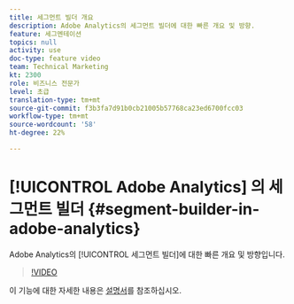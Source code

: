 ```yaml
---
title: 세그먼트 빌더 개요
description: Adobe Analytics의 세그먼트 빌더에 대한 빠른 개요 및 방향.
feature: 세그멘테이션
topics: null
activity: use
doc-type: feature video
team: Technical Marketing
kt: 2300
role: 비즈니스 전문가
level: 초급
translation-type: tm+mt
source-git-commit: f3b3fa7d91b0cb21005b57768ca23ed6700fcc03
workflow-type: tm+mt
source-wordcount: '58'
ht-degree: 22%

---
```



# [!UICONTROL Adobe Analytics] 의 세그먼트 빌더  {#segment-builder-in-adobe-analytics}

Adobe Analytics의 [!UICONTROL 세그먼트 빌더]에 대한 빠른 개요 및 방향입니다.

>[!VIDEO](https://video.tv.adobe.com/v/25404/?quality=12)

이 기능에 대한 자세한 내용은 [설명서](https://marketing.adobe.com/resources/help/en_US/analytics/segment/index.html?f=seg_build_ui)를 참조하십시오.
